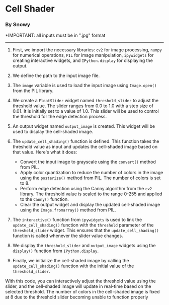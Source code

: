 # Cell Shader
### By Snowy
*IMPORTANT: all inputs must be in ".jpg" format

---


1. First, we import the necessary libraries: `cv2` for image processing, `numpy` for numerical operations, `PIL` for image manipulation, `ipywidgets` for creating interactive widgets, and `IPython.display` for displaying the output.

2. We define the path to the input image file.

3. The `image` variable is used to load the input image using `Image.open()` from the PIL library.

4. We create a `FloatSlider` widget named `threshold_slider` to adjust the threshold value. The slider ranges from 0.0 to 1.0 with a step size of 0.01. It is initially set to a value of 1.0. This slider will be used to control the threshold for the edge detection process.

5. An output widget named `output_image` is created. This widget will be used to display the cell-shaded image.

6. The `update_cell_shading()` function is defined. This function takes the threshold value as input and updates the cell-shaded image based on that value. Here's what it does:
   - Convert the input image to grayscale using the `convert()` method from PIL.
   - Apply color quantization to reduce the number of colors in the image using the `posterize()` method from PIL. The number of colors is set to 8.
   - Perform edge detection using the Canny algorithm from the `cv2` library. The threshold value is scaled to the range 0-255 and applied to the `Canny()` function.
   - Clear the output widget and display the updated cell-shaded image using the `Image.fromarray()` method from PIL.

7. The `interactive()` function from `ipywidgets` is used to link the `update_cell_shading()` function with the `threshold` parameter of the `threshold_slider` widget. This ensures that the `update_cell_shading()` function is called whenever the slider value changes.

8. We display the `threshold_slider` and `output_image` widgets using the `display()` function from `IPython.display`.

9. Finally, we initialize the cell-shaded image by calling the `update_cell_shading()` function with the initial value of the `threshold_slider`.

With this code, you can interactively adjust the threshold value using the slider, and the cell-shaded image will update in real-time based on the selected threshold. The number of colors in the cell-shaded image is fixed at 8 due to the threshold slider becoming unable to function properly
